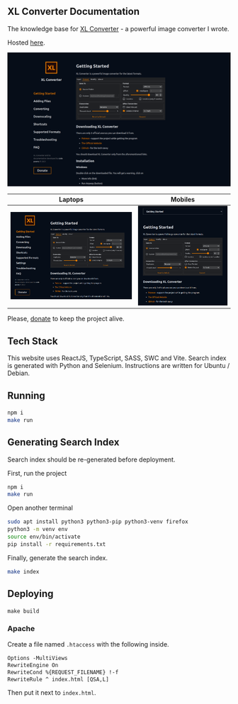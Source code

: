 ## XL Converter Documentation

The knowledge base for [XL Converter](https://github.com/JacobDev1/xl-converter) - a powerful image converter I wrote.

Hosted [here](https://xl-converter-docs.codepoems.eu).

![](./screenshots/desktop.webp)

|Laptops|Mobiles|
|:-:|:-:|
|![](./screenshots/laptop.webp)|![](./screenshots/mobile.webp)|


Please, [donate](https://codepoems.eu/donate) to keep the project alive.

## Tech Stack

This website uses ReactJS, TypeScript, SASS, SWC and Vite. Search index is generated with Python and Selenium. Instructions are written for Ubuntu / Debian.

## Running

```bash
npm i
make run
```

## Generating Search Index

Search index should be re-generated before deployment.

First, run the project

```bash
npm i
make run
```

Open another terminal

```bash
sudo apt install python3 python3-pip python3-venv firefox
python3 -m venv env
source env/bin/activate
pip install -r requirements.txt
```

Finally, generate the search index.

```bash
make index
```

## Deploying

```
make build
```

### Apache

Create a file named `.htaccess` with the following inside.

```
Options -MultiViews
RewriteEngine On
RewriteCond %{REQUEST_FILENAME} !-f
RewriteRule ^ index.html [QSA,L]
```

Then put it next to `index.html`.